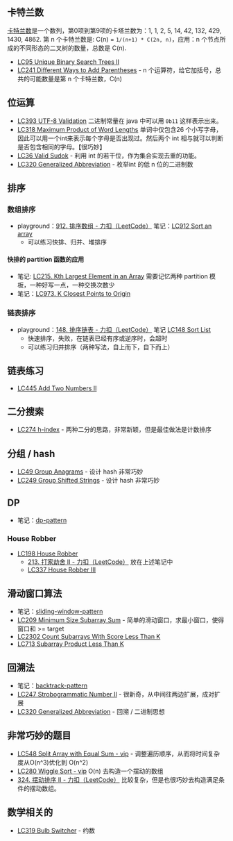 ## 卡特兰数

[卡特兰数](https://zh.wikipedia.org/zh-cn/卡塔兰数)是一个数列，第0项到第9项的卡塔兰数为：1, 1, 2, 5, 14, 42, 132, 429, 1430, 4862.
第 n 个卡特兰数是: C(n) = `1/(n+1) * C(2n, n)`，应用：n 个节点所成的不同形态的二叉树的数量，总数是 C(n).
- [LC95 Unique Binary Search Trees II](leetcode/LC95%20Unique%20Binary%20Search%20Trees%20II.md)
- [LC241 Different Ways to Add Parentheses](leetcode/LC241%20Different%20Ways%20to%20Add%20Parentheses.md)  - n 个运算符，给它加括号，总共的可能数量是第 n 个卡特兰数，C(n)

## 位运算

- [LC393 UTF-8 Validation](leetcode/LC393%20UTF-8%20Validation.md) 二进制常量在 java 中可以用 `0b11` 这样表示出来。
- [LC318 Maximum Product of Word Lengths](leetcode/LC318%20Maximum%20Product%20of%20Word%20Lengths.md) 单词中仅包含26 个小写字母，因此可以用一个int来表示每个字母是否出现过。然后两个 int 相与就可以判断是否包含相同的字母。【很巧妙】
- [LC36 Valid Sudok](leetcode/LC36%20Valid%20Sudok.md) - 利用 int 的若干位，作为集合实现去重的功能。
- [LC320 Generalized Abbreviation](leetcode-vip/LC320%20Generalized%20Abbreviation.md) - 枚举int 的低 n 位的二进制数


## 排序

### 数组排序

- playground：[912. 排序数组 - 力扣（LeetCode）](https://leetcode.cn/problems/sort-an-array/description/) 笔记：[LC912 Sort an array](leetcode/LC912%20Sort%20an%20array.md)
	- 可以练习快排、归并、堆排序
#### 快排的 partition 函数的应用

- 笔记: [LC215. Kth Largest Element in an Array](leetcode/LC215.%20Kth%20Largest%20Element%20in%20an%20Array.md)  需要记忆两种 partition 模板，一种好写一点，一种交换次数少
- 笔记：[LC973. K Closest Points to Origin](leetcode/LC973.%20K%20Closest%20Points%20to%20Origin.md)

### 链表排序

- playground：[148. 排序链表 - 力扣（LeetCode）](https://leetcode.cn/problems/sort-list/description/) 笔记 [LC148 Sort List](leetcode/LC148%20Sort%20List.md)
	- 快速排序，失败，在链表已经有序或逆序时，会超时
	- 可以练习归并排序（两种写法，自上而下，自下而上）



## 链表练习

- [LC445 Add Two Numbers II](leetcode/LC445%20Add%20Two%20Numbers%20II.md)

## 二分搜索

- [LC274 h-index](leetcode/LC274%20h-index.md) - 两种二分的思路，非常新颖，但是最佳做法是计数排序

## 分组 / hash

- [LC49 Group Anagrams](leetcode/LC49%20Group%20Anagrams.md) - 设计 hash 非常巧妙
- [LC249 Group Shifted Strings](leetcode-vip/LC249%20Group%20Shifted%20Strings.md) - 设计 hash 非常巧妙

## DP

- 笔记：[dp-pattern](11-dp-pattern.md)
### House Robber
- [LC198 House Robber](leetcode/LC198%20House%20Robber.md)
	- [213. 打家劫舍 II - 力扣（LeetCode）](https://leetcode.cn/problems/house-robber-ii/description/) 放在上述笔记中
	- [LC337 House Robber III](leetcode/LC337%20House%20Robber%20III.md)


## 滑动窗口算法

- 笔记：[sliding-window-pattern](10-sliding-window-pattern.md)
- [LC209 Minimum Size Subarray Sum](leetcode/LC209%20Minimum%20Size%20Subarray%20Sum.md) - 简单的滑动窗口，求最小窗口，使得窗口和 >= target
- [LC2302 Count Subarrays With Score Less Than K](leetcode/LC2302%20Count%20Subarrays%20With%20Score%20Less%20Than%20K.md)
- [LC713 Subarray Product Less Than K](leetcode/LC713%20Subarray%20Product%20Less%20Than%20K.md)


## 回溯法

- 笔记：[backtrack-pattern](12-backtrack-pattern.md)
- [LC247 Strobogrammatic Number II](leetcode-vip/LC247%20Strobogrammatic%20Number%20II.md) - 很新奇，从中间往两边扩展，成对扩展
- [LC320 Generalized Abbreviation](leetcode-vip/LC320%20Generalized%20Abbreviation.md) - 回溯 / 二进制思想


## 非常巧妙的题目

- [LC548 Split Array with Equal Sum - vip](leetcode-vip/LC548%20Split%20Array%20with%20Equal%20Sum%20-%20vip.md) - 调整遍历顺序，从而将时间复杂度从O(n^3)优化到 O(n^2)
- [LC280 Wiggle Sort - vip](leetcode-vip/LC280%20Wiggle%20Sort%20-%20vip.md)  O(n) 去构造一个摆动的数组
- [324. 摆动排序 II - 力扣（LeetCode）](https://leetcode.cn/problems/wiggle-sort-ii/description/) 比较复杂，但是也很巧妙去构造满足条件的摆动数组。


## 数学相关的

- [LC319 Bulb Switcher](leetcode/LC319%20Bulb%20Switcher.md)  - 约数